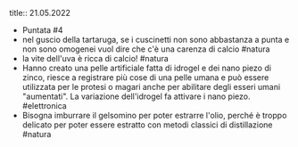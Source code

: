 title:: 21.05.2022

- Puntata #4
- nel guscio della tartaruga, se i cuscinetti non sono abbastanza a punta e non sono omogenei vuol dire che c'è una carenza di calcio #natura
- la vite dell'uva è ricca di calcio! #natura
- Hanno creato una pelle artificiale fatta di idrogel e dei nano piezo di zinco, riesce a registrare più cose di una pelle umana e può essere utilizzata per le protesi o magari anche per abilitare degli esseri umani "aumentati". La variazione dell'idrogel fa attivare i nano piezo. #elettronica
- Bisogna imburrare il gelsomino per poter estrarre l'olio, perché è troppo delicato per poter essere estratto con metodi classici di distillazione #natura